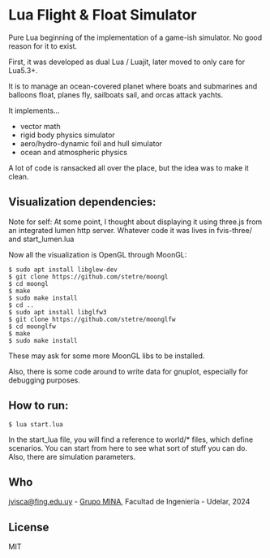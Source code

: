
# Lua Flight & Float Simulator

Pure Lua beginning of the implementation of a game-ish simulator. No good reason for it to exist.

First, it was developed as dual Lua / Luajit, later moved to only care for Lua5.3+.

It is to manage an ocean-covered planet where boats and submarines and balloons float,  planes fly, 
sailboats sail, and orcas attack yachts.

It implements...

* vector math
* rigid body physics simulator
* aero/hydro-dynamic foil and hull simulator
* ocean and atmospheric physics

A lot of code is ransacked all over the place, but the idea was to make it clean.

## Visualization dependencies:

Note for self: At some point, I thought about displaying it using three.js from an integrated 
lumen http server. Whatever code it was lives in fvis-three/ and start_lumen.lua

Now all the visualization is OpenGL through MoonGL:

```
$ sudo apt install libglew-dev
$ git clone https://github.com/stetre/moongl
$ cd moongl
$ make 
$ sudo make install
$ cd ..
$ sudo apt install libglfw3
$ git clone https://github.com/stetre/moonglfw
$ cd moonglfw
$ make 
$ sudo make install
```
These may ask for some more MoonGL libs to be installed.

Also, there is some code around to write data for gnuplot, especially for debugging purposes.

## How to run:

```
$ lua start.lua
```

In the start_lua file, you will find a reference to world/* files, which define scenarios. You 
can start from here to see what sort of stuff you can do. Also, there are simulation parameters.

## Who

jvisca@fing.edu.uy - [Grupo MINA](https://www.fing.edu.uy/inco/grupos/mina/), Facultad de Ingeniería - Udelar, 2024

## License

MIT
